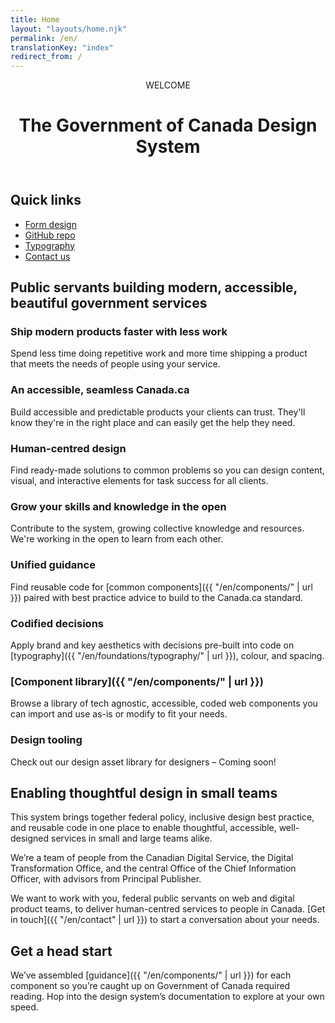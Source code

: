 ```yaml
---
title: Home
layout: "layouts/home.njk"
permalink: /en/
translationKey: "index"
redirect_from: /
---
```


<header>

WELCOME

# The Government of Canada Design System

</header>

## Quick links

<ul>
    <li>
        <a href="{{ "/en/components/forms/form-guidance/" | url }}">Form design</a>
    </li>
    <li>
        <a target="_blank" aria-label="Github.com site (Opens in a new tab)" href="https://github.com/cds-snc/gcds-components">GitHub repo</a>
    </li>
    <li>
        <a href="{{ "/en/foundations/typography" | url }}">Typography</a>
    </li>
    <li>
        <a href="{{ "/en/contact" | url }}">Contact us</a>
    </li>
</ul>

## Public servants building modern, accessible, beautiful government services

### Ship modern products faster with less work

Spend less time doing repetitive work and more time shipping a product that meets the needs of people using your service.

### An accessible, seamless Canada.ca

Build accessible and predictable products your clients can trust. They'll know they're in the right place and can easily get the help they need.

### Human-centred design

Find ready-made solutions to common problems so you can design content, visual, and interactive elements for task success for all clients.

### Grow your skills and knowledge in the open

Contribute to the system, growing collective knowledge and resources. We're working in the open to learn from each other.

### Unified guidance

Find reusable code for [common components]({{ "/en/components/" | url }}) paired with best practice advice to build to the Canada.ca standard.

### Codified decisions

Apply brand and key aesthetics with decisions pre-built into code on [typography]({{ "/en/foundations/typography/" | url }}), colour, and spacing.

### [Component library]({{ "/en/components/" | url }})

Browse a library of tech agnostic, accessible, coded web components you can import and use as-is or modify to fit your needs.

### Design tooling

Check out our design asset library for designers – Coming soon!

## Enabling thoughtful design in small teams

This system brings together federal policy, inclusive design best practice, and reusable code in one place to enable thoughtful, accessible, well-designed services in small and large teams alike.

We’re a team of people from the Canadian Digital Service, the Digital Transformation Office, and the central Office of the Chief Information Officer, with advisors from Principal Publisher.

We want to work with you, federal public servants on web and digital product teams, to deliver human-centred services to people in Canada. [Get in touch]({{ "/en/contact" | url }}) to start a conversation about your needs.

## Get a head start

We’ve assembled [guidance]({{ "/en/components/" | url }}) for each component so you’re caught up on Government of Canada required reading. Hop into the design system’s documentation to explore at your own speed.
